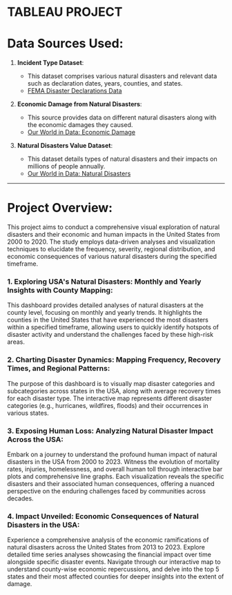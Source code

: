 # TABLEAU PROJECT
# Data Sources Used:

1. **Incident Type Dataset**:
   - This dataset comprises various natural disasters and relevant data such as declaration dates, years, counties, and states.
   - [FEMA Disaster Declarations Data](https://www.fema.gov/data-visualization/disaster-declarations-states-and-counties)

2. **Economic Damage from Natural Disasters**:
   - This source provides data on different natural disasters along with the economic damages they caused.
   - [Our World in Data: Economic Damage](https://ourworldindata.org/grapher/economic-damage-from-natural-disasters)

3. **Natural Disasters Value Dataset**:
   - This dataset details types of natural disasters and their impacts on millions of people annually.
   - [Our World in Data: Natural Disasters](https://ourworldindata.org/natural-disasters)

---

# Project Overview:

This project aims to conduct a comprehensive visual exploration of natural disasters and their economic and human impacts in the United States from 2000 to 2020. The study employs data-driven analyses and visualization techniques to elucidate the frequency, severity, regional distribution, and economic consequences of various natural disasters during the specified timeframe.

### 1. Exploring USA's Natural Disasters: Monthly and Yearly Insights with County Mapping:
This dashboard provides detailed analyses of natural disasters at the county level, focusing on monthly and yearly trends. It highlights the counties in the United States that have experienced the most disasters within a specified timeframe, allowing users to quickly identify hotspots of disaster activity and understand the challenges faced by these high-risk areas.

### 2. Charting Disaster Dynamics: Mapping Frequency, Recovery Times, and Regional Patterns:
The purpose of this dashboard is to visually map disaster categories and subcategories across states in the USA, along with average recovery times for each disaster type. The interactive map represents different disaster categories (e.g., hurricanes, wildfires, floods) and their occurrences in various states.

### 3. Exposing Human Loss: Analyzing Natural Disaster Impact Across the USA:
Embark on a journey to understand the profound human impact of natural disasters in the USA from 2000 to 2023. Witness the evolution of mortality rates, injuries, homelessness, and overall human toll through interactive bar plots and comprehensive line graphs. Each visualization reveals the specific disasters and their associated human consequences, offering a nuanced perspective on the enduring challenges faced by communities across decades.

### 4. Impact Unveiled: Economic Consequences of Natural Disasters in the USA:
Experience a comprehensive analysis of the economic ramifications of natural disasters across the United States from 2013 to 2023. Explore detailed time series analyses showcasing the financial impact over time alongside specific disaster events. Navigate through our interactive map to understand county-wise economic repercussions, and delve into the top 5 states and their most affected counties for deeper insights into the extent of damage.
